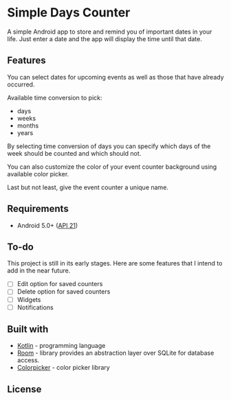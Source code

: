 # Simple Days Counter

A simple Android app to store and remind you of important dates in your life.
Just enter a date and the app will display the time until that date.

## Features

You can select dates for upcoming events as well as those that have already occurred.

Available time conversion to pick:

- days
- weeks
- months
- years

By selecting time conversion of days you can specify which days of the week should be counted and which should not.

You can also customize the color of your event counter background using available color picker.

Last but not least, give the event counter a unique name.

## Requirements

- Android 5.0+ ([API 21](https://developer.android.com/studio/releases/platforms#5.0))

## To-do

This project is still in its early stages. Here are some features that I intend to add in the near future.

- [ ] Edit option for saved counters
- [ ] Delete option for saved counters
- [ ] Widgets
- [ ] Notifications

## Built with

- [Kotlin](https://kotlinlang.org/) - programming language
- [Room](https://developer.android.com/training/data-storage/room) - library provides an abstraction layer over SQLite for database access.
- [Colorpicker](https://github.com/vadiole/colorpicker) - color picker library

## License
